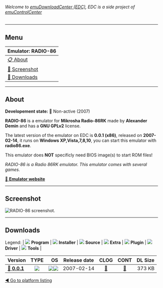 ###### Welcome to [emuDownloadCenter (EDC)](https://github.com/PhoenixInteractiveNL/emuDownloadCenter/wiki/), EDC is a side project of [emuControlCenter](https://github.com/PhoenixInteractiveNL/emuControlCenter/wiki/)
***
## Menu
| **Emulator: RADIO-86** |
|:---------|
| [:clipboard: About](#about) |
| [:sunrise: Screenshot](#screenshot) |
| [:floppy_disk: Downloads](#downloads) |
***
## About
**Developement state:** :red_circle: Non-active (2007)

**RADIO-86** is a emulator for **Mikrosha Radio-86RK** made by **Alexander Demin** and has a **GNU GPLv2** license.

The latest version of the emulator on EDC is **0.0.1 (x86)**, released on **2007-02-14**, it runs on **Windows XP,Vista,7,8,10**, you can start this emulator with **radio86.exe**.

This emulator does **NOT** specificly need BIOS image(s) to start ROM files!

_RADIO-86 is a Radio 86RK emulator. This emulator comes with several games._

[:link: **Emulator website**](http://www.itwas.ru/radio/)
***
## Screenshot
![](https://raw.githubusercontent.com/PhoenixInteractiveNL/emuDownloadCenter/master/hooks/radio86/emulator_screen_01.jpg "RADIO-86 screenshot.")
***
## Downloads
Legend:
| ![](https://raw.githubusercontent.com/wiki/PhoenixInteractiveNL/emuDownloadCenter/images_misc/icon_program_24.png) **Program** | 
![](https://raw.githubusercontent.com/wiki/PhoenixInteractiveNL/emuDownloadCenter/images_misc/icon_installer_24.png) **Installer** | 
![](https://raw.githubusercontent.com/wiki/PhoenixInteractiveNL/emuDownloadCenter/images_misc/icon_source_code_24.png) **Source** | 
![](https://raw.githubusercontent.com/wiki/PhoenixInteractiveNL/emuDownloadCenter/images_misc/icon_extra_24.png) **Extra** | 
![](https://raw.githubusercontent.com/wiki/PhoenixInteractiveNL/emuDownloadCenter/images_misc/icon_plugin_24.png) **Plugin** | 
![](https://raw.githubusercontent.com/wiki/PhoenixInteractiveNL/emuDownloadCenter/images_misc/icon_driver_24.png) **Driver** | 
![](https://raw.githubusercontent.com/wiki/PhoenixInteractiveNL/emuDownloadCenter/images_misc/icon_tools_24.png) **Tools** | 
 
| Version | TYPE | OS | Release date | CLOG | CONT | DL Size |
|:--------|:----:|---:|:------------:|:----:|:----:|--------:|
| [:floppy_disk: **0.0.1**](https://github.com/PhoenixInteractiveNL/edc-repo0005/raw/master/radio86/0.0.1.7z) | ![](https://raw.githubusercontent.com/wiki/PhoenixInteractiveNL/emuDownloadCenter/images_misc/icon_program_24.png) | ![](https://raw.githubusercontent.com/wiki/PhoenixInteractiveNL/emuDownloadCenter/images_misc/logo_windows_24.png)![](https://raw.githubusercontent.com/wiki/PhoenixInteractiveNL/emuDownloadCenter/images_misc/icon_32-bit_24.png) | 2007-02-14 | [:page_facing_up:](https://github.com/PhoenixInteractiveNL/edc-repo0005/blob/master/radio86/0.0.1_changelog.txt) | [:mag_right:](https://github.com/PhoenixInteractiveNL/edc-repo0005/blob/master/radio86/0.0.1_contents.txt) | 373 KB |

[:arrow_backward: Go to platform listing](https://github.com/PhoenixInteractiveNL/emuDownloadCenter/wiki/EDC-Platform-List)

